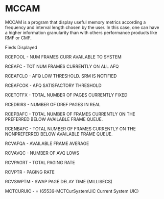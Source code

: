 # MCCAM
MCCAM is a program that display useful memory metrics according a frequency and interval length chosen by the user.
In this case, one can have a higher information granularity than with others performance
products like RMF or CMF.

Fieds Displayed

RCEPOOL		- NUM FRAMES CURR AVAILABLE TO SYSTEM

RCEAFC 		- TOT NUM FRAMES CURRENTLY ON ALL AFQ

RCEAFCLO 	- AFQ LOW THRESHOLD. SRM IS NOTIFIED

RCEAFCOK 	- AFQ SATISFACTORY THRESHOLD

RCETOTFX 	- TOTAL NUMBER OF PAGES CURRENTLY FIXED

RCEDRIRS 	- NUMBER OF DREF PAGES IN REAL

RCEPBAFC 	- TOTAL NUMBER OF FRAMES CURRENTLY ON THE PREFERRED BELOW AVAILABLE FRAME QUEUE.

RCENBAFC 	- TOTAL NUMBER OF FRAMES CURRENTLY ON THE NONPREFERRED BELOW AVAILABLE FRAME QUEUE.

RCVAFQA 	- AVAILABLE FRAME AVERAGE

RCVAVQC 	- NUMBER OF AVQ LOWS

RCVPAGRT 	- TOTAL PAGING RATE

RCVPTR 		- PAGING RATE

RCVSWPTM 	- SWAP PAGE DELAY TIME (MILLISECS)

MCTCURUIC 	- = (65536-MCTCurSystemUIC Current System UIC)
